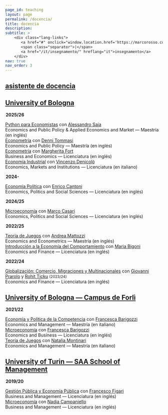 ```yaml
---
page_id: teaching
layout: page
permalink: /docencia/
title: docencia
description:
subtitle: >
    <div class="lang-links">
       <a href="#" onclick="window.location.href='https://marcorosso.com/teaching/'; return false;">teaching</a>
       <span class="separator">|</span>
       <a href="/it/insegnamento/" hreflang="it">insegnamento</a>
    </div>
nav: true
nav_order: 3
---
```


<div class="projects">
  <a href="javascript:void(0);" onclick="toggleVisibility('content-1')">
    <h2 class="category">
      <i class="fa-solid fa-chevron-right fa-2xs rotated" id="chevron-content-1"></i>
      <span>asistente de docencia</span>
    </h2>
  </a>
</div>

<div id="content-1" class="toggle-section expanded">

<!-- University of Bologna -->
<div class="subsection">
  <a href="javascript:void(0);" onclick="toggleVisibility('subsection-unibo')">
    <h2 class="subsection">
       <i class="fa-solid fa-chevron-right fa-2xs rotated" id="chevron-subsection-unibo"></i>
       <span>University of Bologna</span>
    </h2>
  </a>
</div>

<div id="subsection-unibo" class="toggle-section expanded">

<p style="margin-left: 0.1em;"><b>2025/26</b></p>

  <div class="teaching-entry indented">
   <div class="teaching-entry__row teaching-entry__row--title">
      <div class="teaching-entry__content">
          <a href='https://www.unibo.it/en/study/course-units-transferable-skills-moocs/course-unit-catalogue/course-unit/2025/520832'>Python para Economistas</a> con <a href='https://sites.google.com/site/asaia9585/alessandro-saia'>Alessandro Saia </a>
      </div>
   </div>
   <div class="teaching-entry__row teaching-entry__row--course">
      <div class="teaching-entry__course-text">
        Economics and Public Policy & Applied Economics and Market — Maestría (en inglés)
      </div>
    </div>
  </div>

  <div class="teaching-entry indented">
   <div class="teaching-entry__row teaching-entry__row--title">
      <div class="teaching-entry__content">
          <a href='https://www.unibo.it/en/study/course-units-transferable-skills-moocs/course-unit-catalogue/course-unit/2025/520826'>Econometría</a> con <a href='https://sites.google.com/site/dennitommasi/'>Denni Tommasi </a>
      </div>
   </div>
   <div class="teaching-entry__row teaching-entry__row--course">
      <div class="teaching-entry__course-text">
        Economics and Public Policy — Maestría (en inglés)
      </div>
    </div>
  </div>

 <div class="teaching-entry indented">
   <div class="teaching-entry__row teaching-entry__row--title">
      <div class="teaching-entry__content">
          <a href='https://www.unibo.it/en/study/course-units-transferable-skills-moocs/course-unit-catalogue/course-unit/2025/406503'>Econometría</a> con <a href='https://www.unibo.it/sitoweb/margherita.fort/en'>Margherita Fort </a>
      </div>
   </div>
   <div class="teaching-entry__row teaching-entry__row--course">
      <div class="teaching-entry__course-text">
        Business and Economics — Licenciatura (en inglés)
      </div>
    </div>
  </div>

  <div class="teaching-entry indented">
   <div class="teaching-entry__row teaching-entry__row--title">
      <div class="teaching-entry__content">
          <a href='https://www.unibo.it/en/study/course-units-transferable-skills-moocs/course-unit-catalogue/course-unit/2025/455011'>Economía Industrial</a> con <a href='https://www.unibo.it/sitoweb/vincenzo.denicolo/en'>Vincenzo Denicolò </a>
      </div>
   </div>
   <div class="teaching-entry__row teaching-entry__row--course">
      <div class="teaching-entry__course-text">
        Economics, Markets and Institutions — Licenciatura (en italiano)
      </div>
    </div>
  </div>

<p style="margin-left: 0.1em;"><b>2024-</b></p>

  <div class="teaching-entry indented">
    <div class="teaching-entry__row teaching-entry__row--title">
      <div class="teaching-entry__content">
        <a href='https://www.unibo.it/en/study/course-units-transferable-skills-moocs/course-unit-catalogue/course-unit/2024/468855'>Economía Política</a> con <a href='https://www.unibo.it/sitoweb/enrico.cantoni/en'>Enrico Cantoni</a>
      </div>
    </div>
    <div class="teaching-entry__row teaching-entry__row--course">
      <div class="teaching-entry__course-text">
        Economics, Politics and Social Sciences — Licenciatura (en inglés)
      </div>
    </div>
  </div>

<p style="margin-left: 0.1em;"><b>2024/25</b></p>

  <div class="teaching-entry indented">
    <div class="teaching-entry__row teaching-entry__row--title">
      <div class="teaching-entry__content">
        <a href='https://www.unibo.it/en/study/course-units-transferable-skills-moocs/course-unit-catalogue/course-unit/2024/502710'>Microeconomía</a> con <a href='https://www.unibo.it/sitoweb/marco.casari/en'>Marco Casari</a>
      </div>
    </div>
    <div class="teaching-entry__row teaching-entry__row--course">
      <div class="teaching-entry__course-text">
        Economics, Politics and Social Sciences — Licenciatura (en inglés)
      </div>
    </div>
  </div>

<p style="margin-left: 0.1em;"><b>2022/25</b></p>

  <div class="teaching-entry indented">
    <div class="teaching-entry__row teaching-entry__row--title">
      <div class="teaching-entry__content">
        <a href='https://www.unibo.it/en/study/course-units-transferable-skills-moocs/course-unit-catalogue/course-unit/2024/491971'>Teoría de Juegos</a> con <a href='https://www.unibo.it/sitoweb/andrea.mattozzi/en'>Andrea Mattozzi</a>
      </div>
    </div>
    <div class="teaching-entry__row teaching-entry__row--course">
      <div class="teaching-entry__course-text">
        Economics and Econometrics — Maestría (en inglés)
      </div>
    </div>
  </div>

  <div class="teaching-entry indented">
    <div class="teaching-entry__row teaching-entry__row--title">
      <div class="teaching-entry__content">
        <a href='https://www.unibo.it/en/study/course-units-transferable-skills-moocs/course-unit-catalogue/course-unit/2024/467276'>Introducción a la Economía del Comportamiento</a> con <a href='https://www.unibo.it/sitoweb/maria.bigoni/en'>Maria Bigoni</a>
      </div>
    </div>
    <div class="teaching-entry__row teaching-entry__row--course">
      <div class="teaching-entry__course-text">
        Economics and Finance — Licenciatura (en inglés)
      </div>
    </div>
  </div>

<p style="margin-left: 0.1em;"><b>2022/24</b></p>

  <div class="teaching-entry indented">
    <div class="teaching-entry__row teaching-entry__row--title">
      <div class="teaching-entry__content">
        <a href='https://www.unibo.it/en/study/course-units-transferable-skills-moocs/course-unit-catalogue/course-unit/2023/422038'>Globalización: Comercio, Migraciones y Multinacionales</a> con <a href='https://www.unibo.it/sitoweb/giovanni.prarolo/en'>Giovanni Prarolo</a> y <a href='https://www.unibo.it/sitoweb/rohit.ticku/en'>Rohit Ticku</a> <span style="font-size: smaller; white-space: nowrap;">(2023/24)</span>
      </div>
    </div>
    <div class="teaching-entry__row teaching-entry__row--course">
      <div class="teaching-entry__course-text">
        Economics and Finance — Licenciatura (en inglés)
      </div>
    </div>
  </div>

</div>

<!-- Campus Forlì -->
<div class="subsection">
  <a href="javascript:void(0);" onclick="toggleVisibility('subsection-uniboforli')">
    <h2 class="subsection">
       <i class="fa-solid fa-chevron-right fa-2xs rotated" id="chevron-subsection-uniboforli"></i>
       <span>University of Bologna — Campus de Forlì</span>
    </h2>
  </a>
</div>

<div id="subsection-uniboforli" class="toggle-section expanded">

<p style="margin-left: 0.1em;"><b>2021/22</b></p>

  <div class="teaching-entry indented">
    <div class="teaching-entry__row teaching-entry__row--title">
      <div class="teaching-entry__content">
        <a href='https://www.unibo.it/en/study/course-units-transferable-skills-moocs/course-unit-catalogue/course-unit/2021/413556'>Economía y Política de la Competencia</a> con <a href='https://www.unibo.it/sitoweb/francesca.barigozzi/en'>Francesca Barigozzi</a>
      </div>
    </div>
    <div class="teaching-entry__row teaching-entry__row--course">
      <div class="teaching-entry__course-text">
        Economics and Management — Maestría (en italiano)
      </div>
    </div>
  </div>

  <div class="teaching-entry indented">
    <div class="teaching-entry__row teaching-entry__row--title">
      <div class="teaching-entry__content">
        <a href='https://www.unibo.it/en/study/course-units-transferable-skills-moocs/course-unit-catalogue/course-unit/2021/413375'>Microeconomía</a> con <a href='https://www.unibo.it/sitoweb/francesca.barigozzi/en'>Francesca Barigozzi</a>
      </div>
    </div>
    <div class="teaching-entry__row teaching-entry__row--course">
      <div class="teaching-entry__course-text">
        Economics and Business — Licenciatura (en inglés)
      </div>
    </div>
  </div>

  <div class="teaching-entry indented">
    <div class="teaching-entry__row teaching-entry__row--title">
      <div class="teaching-entry__content">
        <a href='https://www.unibo.it/en/study/course-units-transferable-skills-moocs/course-unit-catalogue/course-unit/2021/413555'>Teoría de Juegos</a> con <a href='https://www.unibo.it/sitoweb/natalia.montinari2/en'>Natalia Montinari</a>
      </div>
    </div>
    <div class="teaching-entry__row teaching-entry__row--course">
      <div class="teaching-entry__course-text">
         Economics and Management — Maestría (en italiano)
      </div>
    </div>
  </div>

</div>

<!-- University of Turin -->
<div class="subsection">
  <a href="javascript:void(0);" onclick="toggleVisibility('subsection-unito')">
    <h2 class="subsection">
       <i class="fa-solid fa-chevron-right fa-2xs rotated" id="chevron-subsection-unito"></i>
       <span>University of Turin — SAA School of Management</span>
    </h2>
  </a>
</div>

<div id="subsection-unito" class="toggle-section expanded">

<p style="margin-left: 0.1em;"><b>2019/20</b></p>

  <div class="teaching-entry indented">
    <div class="teaching-entry__row teaching-entry__row--title">
      <div class="teaching-entry__content">
        <a href='https://www.business-management.unito.it/do/storicocorsi.pl/Show?_id=qeeh_1920'>Gestión Pública y Economía Pública</a> con <a href='https://www.management-en.unito.it/do/docenti.pl/Alias?francesco.figari#tab-profilo'>Francesco Figari</a>
      </div>
    </div>
    <div class="teaching-entry__row teaching-entry__row--course">
      <div class="teaching-entry__course-text">
        Business and Management — Licenciatura (en inglés)
      </div>
    </div>
  </div>

  <div class="teaching-entry indented">
    <div class="teaching-entry__row teaching-entry__row--title">
      <div class="teaching-entry__content">
        <a href='https://www.business-management.unito.it/do/storicocorsi.pl/Show?_id=wwm1_1920'>Microeconomía</a> con <a href='https://www.esomas-en.unito.it/do/docenti.pl/Alias?nadia.campaniello#tab-profilo'>Nadia Campaniello</a>
      </div>
    </div>
    <div class="teaching-entry__row teaching-entry__row--course">
      <div class="teaching-entry__course-text">
        Business and Management — Licenciatura (en inglés)
      </div>
    </div>
  </div>

</div>

</div>
